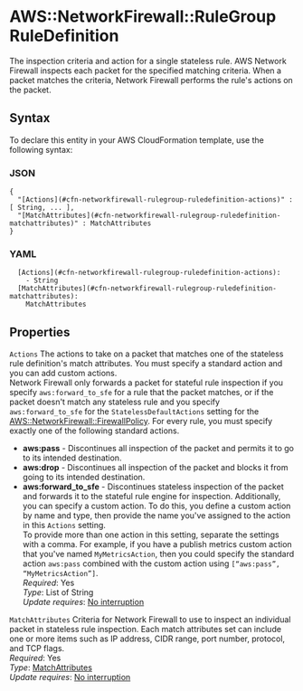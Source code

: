 # AWS::NetworkFirewall::RuleGroup RuleDefinition<a name="aws-properties-networkfirewall-rulegroup-ruledefinition"></a>

The inspection criteria and action for a single stateless rule\. AWS Network Firewall inspects each packet for the specified matching criteria\. When a packet matches the criteria, Network Firewall performs the rule's actions on the packet\.

## Syntax<a name="aws-properties-networkfirewall-rulegroup-ruledefinition-syntax"></a>

To declare this entity in your AWS CloudFormation template, use the following syntax:

### JSON<a name="aws-properties-networkfirewall-rulegroup-ruledefinition-syntax.json"></a>

```
{
  "[Actions](#cfn-networkfirewall-rulegroup-ruledefinition-actions)" : [ String, ... ],
  "[MatchAttributes](#cfn-networkfirewall-rulegroup-ruledefinition-matchattributes)" : MatchAttributes
}
```

### YAML<a name="aws-properties-networkfirewall-rulegroup-ruledefinition-syntax.yaml"></a>

```
  [Actions](#cfn-networkfirewall-rulegroup-ruledefinition-actions):
    - String
  [MatchAttributes](#cfn-networkfirewall-rulegroup-ruledefinition-matchattributes):
    MatchAttributes
```

## Properties<a name="aws-properties-networkfirewall-rulegroup-ruledefinition-properties"></a>

`Actions` <a name="cfn-networkfirewall-rulegroup-ruledefinition-actions"></a>
The actions to take on a packet that matches one of the stateless rule definition's match attributes\. You must specify a standard action and you can add custom actions\.  
Network Firewall only forwards a packet for stateful rule inspection if you specify `aws:forward_to_sfe` for a rule that the packet matches, or if the packet doesn't match any stateless rule and you specify `aws:forward_to_sfe` for the `StatelessDefaultActions` setting for the [AWS::NetworkFirewall::FirewallPolicy](aws-resource-networkfirewall-firewallpolicy.md)\.
For every rule, you must specify exactly one of the following standard actions\.

- **aws:pass** \- Discontinues all inspection of the packet and permits it to go to its intended destination\.
- **aws:drop** \- Discontinues all inspection of the packet and blocks it from going to its intended destination\.
- **aws:forward_to_sfe** \- Discontinues stateless inspection of the packet and forwards it to the stateful rule engine for inspection\.
  Additionally, you can specify a custom action\. To do this, you define a custom action by name and type, then provide the name you've assigned to the action in this `Actions` setting\.  
  To provide more than one action in this setting, separate the settings with a comma\. For example, if you have a publish metrics custom action that you've named `MyMetricsAction`, then you could specify the standard action `aws:pass` combined with the custom action using `[“aws:pass”, “MyMetricsAction”]`\.  
  _Required_: Yes  
  _Type_: List of String  
  _Update requires_: [No interruption](https://docs.aws.amazon.com/AWSCloudFormation/latest/UserGuide/using-cfn-updating-stacks-update-behaviors.html#update-no-interrupt)

`MatchAttributes` <a name="cfn-networkfirewall-rulegroup-ruledefinition-matchattributes"></a>
Criteria for Network Firewall to use to inspect an individual packet in stateless rule inspection\. Each match attributes set can include one or more items such as IP address, CIDR range, port number, protocol, and TCP flags\.  
_Required_: Yes  
_Type_: [MatchAttributes](aws-properties-networkfirewall-rulegroup-matchattributes.md)  
_Update requires_: [No interruption](https://docs.aws.amazon.com/AWSCloudFormation/latest/UserGuide/using-cfn-updating-stacks-update-behaviors.html#update-no-interrupt)

